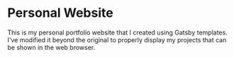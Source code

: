 # Personal Website

This is my personal portfolio website that I created using Gatsby templates. I've modified it beyond the original to properly display my projects that can be shown in the web browser.
